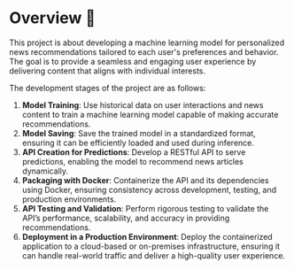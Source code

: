 # Overview :wave:

This project is about developing a machine learning model for personalized news recommendations tailored to each user's preferences and behavior. The goal is to provide a seamless and engaging user experience by delivering content that aligns with individual interests.

The development stages of the project are as follows:

1. **Model Training**: Use historical data on user interactions and news content to train a machine learning model capable of making accurate recommendations.
2. **Model Saving**: Save the trained model in a standardized format, ensuring it can be efficiently loaded and used during inference.
3. **API Creation for Predictions**: Develop a RESTful API to serve predictions, enabling the model to recommend news articles dynamically.
4. **Packaging with Docker**: Containerize the API and its dependencies using Docker, ensuring consistency across development, testing, and production environments.
5. **API Testing and Validation**: Perform rigorous testing to validate the API’s performance, scalability, and accuracy in providing recommendations.
6. **Deployment in a Production Environment**: Deploy the containerized application to a cloud-based or on-premises infrastructure, ensuring it can handle real-world traffic and deliver a high-quality user experience.